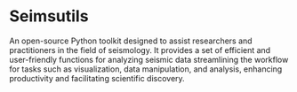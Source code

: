 # Seimsutils
An open-source Python toolkit designed to assist researchers and practitioners in the field of seismology. It provides a set of efficient and user-friendly functions for analyzing seismic data streamlining the workflow for tasks such as visualization, data manipulation, and analysis, enhancing productivity and facilitating scientific discovery.
